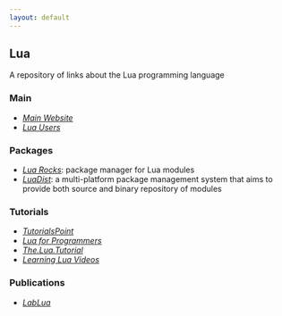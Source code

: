 ```yaml
---
layout: default
---
```


## Lua

A repository of links about the Lua programming language

### Main

* _[Main Website](http://www.lua.org/)_
* _[Lua Users](http://lua-users.org/)_

### Packages

* _[Lua Rocks](https://luarocks.org/)_: package manager for Lua modules
* _[LuaDist](http://luadist.org/)_: a multi-platform package management system that aims to provide both source and binary repository of modules

### Tutorials

* _[TutorialsPoint](https://www.tutorialspoint.com/lua/)_
* _[Lua for Programmers](http://ebens.me/2012/08/27/lua-for-programmers-part-1/)_
* _[The.Lua.Tutorial](http://luatut.com/)_
* _[Learning Lua Videos](https://www.youtube.com/playlist?list=PLxgtJR7f0RBKGid7F2dfv7qc-xWwSee2O)_

### Publications

* _[LabLua](http://www.lua.inf.puc-rio.br/publications.html)_